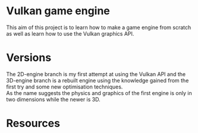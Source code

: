# Vulkan game engine
This aim of this project is to learn how to make a game engine from scratch as well as learn how to use the Vulkan graphics API.  

# Versions
The 2D-engine branch is my first attempt at using the Vulkan API and the 3D-engine branch is a rebuilt engine using the knowledge gained from the first try and some new optimisation techniques.  
As the name suggests the physics and graphics of the first engine is only in two dimensions while the newer is 3D.

# Resources
